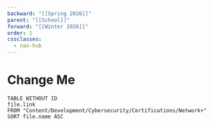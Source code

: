 ```yaml
---
backward: "[[Spring 2026]]"
parent: "[[School]]"
forward: "[[Winter 2026]]"
order: 1
cssclasses:
  - nav-hub
---
```


# <span class="nav-title">Change Me</span>
```dataview
TABLE WITHOUT ID
file.link
FROM "Content/Development/Cybersecurity/Certifications/Network+"
SORT file.name ASC
```

